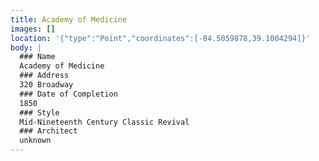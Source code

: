 ```yaml
---
title: Academy of Medicine
images: []
location: '{"type":"Point","coordinates":[-84.5059878,39.1004294]}'
body: |
  ### Name
  Academy of Medicine
  ### Address
  320 Broadway 
  ### Date of Completion
  1850
  ### Style
  Mid-Nineteenth Century Classic Revival
  ### Architect
  unknown
---
```


